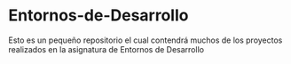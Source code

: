 # Entornos-de-Desarrollo
Esto es un pequeño repositorio el cual contendrá muchos de los proyectos realizados en la asignatura de Entornos de Desarrollo
